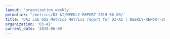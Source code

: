 ```yaml
---
layout: 'organization_weekly'
permalink: '/metrics/D3-AI/WEEKLY-REPORT-2019-06-09/'
title: 'DAI Lab OSS Metrics Metrics report for D3-AI | WEEKLY-REPORT-2019-06-09'
organization: 'D3-AI'
current_date: '2019-06-09'
---
```

